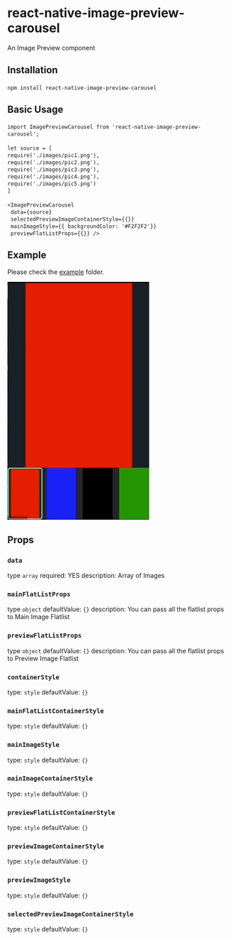 # react-native-image-preview-carousel

An Image Preview component

## Installation

`npm install react-native-image-preview-carousel`

## Basic Usage

```
import ImagePreviewCarousel from 'react-native-image-preview-carousel';

let source = [
require('./images/pic1.png'),
require('./images/pic2.png'),
require('./images/pic3.png'),
require('./images/pic4.png'),
require('./images/pic5.png')
]

<ImagePreviewCarousel
 data={source}
 selectedPreviewImageContainerStyle={{}}
 mainImageStyle={{ backgroundColor: '#F2F2F2'}}
 previewFlatListProps={{}} />
```

## Example

Please check the [example](https://github.com/ayushnawani/react-native-image-preview-carousel/blob/master/example/ImageCarouselExample.js) folder.

![](https://github.com/ayushnawani/react-native-image-preview-carousel/blob/master/example/demo.gif)

## Props

### `data`

type `array`
required: YES
description: Array of Images

### `mainFlatListProps`

type `object`
defaultValue: `{}`
description: You can pass all the flatlist props to Main Image Flatlist

### `previewFlatListProps`

type `object`
defaultValue: `{}`
description: You can pass all the flatlist props to Preview Image Flatlist

### `containerStyle`

type: `style`
defaultValue: `{}`

### `mainFlatListContainerStyle`

type: `style`
defaultValue: `{}`

### `mainImageStyle`

type: `style`
defaultValue: `{}`

### `mainImageContainerStyle`

type: `style`
defaultValue: `{}`

### `previewFlatListContainerStyle`

type: `style`
defaultValue: `{}`

### `previewImageContainerStyle`

type: `style`
defaultValue: `{}`

### `previewImageStyle`

type: `style`
defaultValue: `{}`

### `selectedPreviewImageContainerStyle`

type: `style`
defaultValue: `{}`

